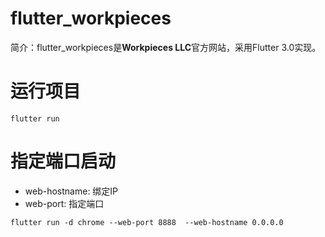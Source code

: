 # flutter_workpieces

简介：flutter_workpieces是**Workpieces LLC**官方网站，采用Flutter 3.0实现。

# 运行项目

```
flutter run
```

# 指定端口启动

- web-hostname: 绑定IP
- web-port: 指定端口

```
flutter run -d chrome --web-port 8888  --web-hostname 0.0.0.0
```
